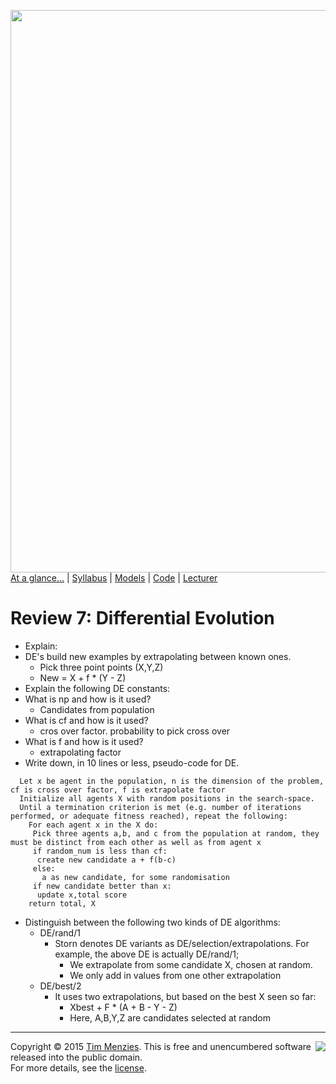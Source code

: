 [<img width=900 src="https://raw.githubusercontent.com/txt/mase/master/img/banner1.png">](https://github.com/txt/mase/blob/master/README.md)   
[At a glance...](https://github.com/txt/mase/blob/master/OVERVIEW.md) |
[Syllabus](https://github.com/txt/mase/blob/master/SYLLABUS.md) |
[Models](https://github.com/txt/mase/blob/master/MODELS.md) |
[Code](https://github.com/txt/mase/tree/master/src) |
[Lecturer](http://menzies.us) 


# Review 7: Differential Evolution

- Explain: 
- DE's build new examples by extrapolating between known ones.
  * Pick three point points (X,Y,Z)
  * New = X + f * (Y - Z)
- Explain the following DE constants:
- What is np and how is it used?
  * Candidates from population
- What is cf and how is it used?
  * cros over factor. probability to pick cross over 
- What is f and how is it used?
  * extrapolating factor
- Write down, in 10 lines or less, pseudo-code for DE. <br>
```
  Let x be agent in the population, n is the dimension of the problem, cf is cross over factor, f is extrapolate factor
  Initialize all agents X with random positions in the search-space.
  Until a termination criterion is met (e.g. number of iterations performed, or adequate fitness reached), repeat the following:
    For each agent x in the X do:
     Pick three agents a,b, and c from the population at random, they must be distinct from each other as well as from agent x
     if random_num is less than cf:
      create new candidate a + f(b-c)
     else:
       a as new candidate, for some randomisation
     if new candidate better than x:
      update x,total score
    return total, X
```
- Distinguish between the following two kinds of DE algorithms:
    + DE/rand/1
      * Storn denotes DE variants as DE/selection/extrapolations. For example, the above DE is actually DE/rand/1;
        - We extrapolate from some candidate X, chosen at random.
        - We only add in values from one other extrapolation
    + DE/best/2
      * It uses two extrapolations, but based on the best X seen so far:
        - Xbest + F * (A + B - Y - Z)
        - Here, A,B,Y,Z are candidates selected at random

_________

<img align=right src="https://raw.githubusercontent.com/txt/mase/master/img/pd-icon.png">Copyright © 2015 [Tim Menzies](http://menzies.us).
This is free and unencumbered software released into the public domain.   
For more details, see the [license](https://github.com/txt/mase/blob/master/LICENSE.md).

